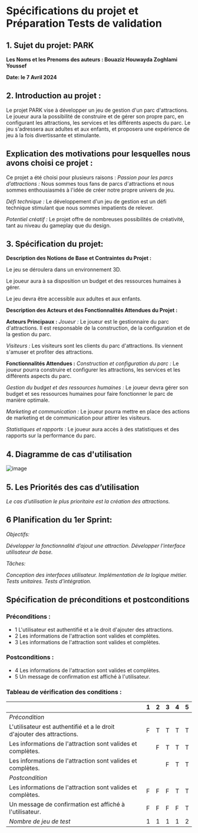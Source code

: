 # Spécifications du projet et Préparation Tests de validation
 
## 1. Sujet du projet: PARK
		   
**Les Noms et les Prenoms des auteurs :	Bouaziz Houwayda Zoghlami Youssef** 

**Date: le 7 Avril 2024**
		   
		   
## 2. Introduction au projet :
			
Le projet PARK vise à développer un jeu de gestion d'un parc d'attractions. Le joueur aura la possibilité de construire et de gérer son propre parc, en configurant les attractions, les services et les différents aspects du parc. Le jeu s'adressera aux adultes et aux enfants, et proposera une expérience de jeu à la fois divertissante et stimulante.
				
				
## Explication des motivations pour lesquelles nous avons choisi ce projet  :
			
Ce projet a été choisi pour plusieurs raisons :
*Passion pour les parcs d’attractions :* Nous sommes tous fans de parcs d'attractions et nous sommes enthousiasmés à l'idée de créer notre propre univers de jeu.

*Défi technique :* Le développement d'un jeu de gestion est un défi technique stimulant que nous sommes impatients de relever.

*Potentiel créatif :* Le projet offre de nombreuses possibilités de créativité, tant au niveau du gameplay que du design.


				
		
## 3. Spécification du projet:
		
**Description des Notions de Base et Contraintes du Projet :**
				
Le jeu se déroulera dans un environnement 3D.

Le joueur aura à sa disposition un budget et des ressources humaines à gérer.
				
Le jeu devra être accessible aux adultes et aux enfants.


			
			
**Description des Acteurs et des Fonctionnalités Attendues du Projet :**

**Acteurs Principaux :**
*Joueur :* Le joueur est le gestionnaire du parc d'attractions. Il est responsable de la construction, de la configuration et de la gestion du parc.
						
*Visiteurs :* Les visiteurs sont les clients du parc d'attractions. Ils viennent s'amuser et profiter des attractions.


**Fonctionnalités Attendues :**
*Construction et configuration du parc :* Le joueur pourra construire et configurer les attractions, les services et les différents aspects du parc.

*Gestion du budget et des ressources humaines :* Le joueur devra gérer son budget et ses ressources humaines pour faire fonctionner le parc de manière optimale.
					
*Marketing et communication :* Le joueur pourra mettre en place des actions de marketing et de communication pour attirer les visiteurs.
					
*Statistiques et rapports :* Le joueur aura accès à des statistiques et des rapports sur la performance du parc.


		
## 4. Diagramme de cas d'utilisation
![image](https://github.com/YoussefZogh/Park/assets/154493731/ed46b634-dc0e-40fa-8676-39b1b089c9cb)


		
## 5. Les Priorités des cas d’utilisation
*Le cas d’utilisation le plus prioritaire est la création des attractions.*
		
## 6 Planification du 1er Sprint:
*Objectifs:*

*Développer la fonctionnalité d’ajout une attraction.* 
*Développer l'interface utilisateur de base.*


*Tâches:*

*Conception des interfaces utilisateur.*
*Implémentation de la logique métier.*
*Tests unitaires.*
*Tests d'intégration.*



## Spécification de préconditions et postconditions
### Préconditions :
- 1 L'utilisateur est authentifié et a le droit d'ajouter des attractions.
- 2 Les informations de l'attraction sont valides et complètes.
- 3 Les informations de l'attraction sont valides et complètes.
### Postconditions :
- 4 Les informations de l'attraction sont valides et complètes.
- 5 Un message de confirmation est affiché à l'utilisateur.


### Tableau de vérification des conditions :

|                       | 1 | 2 | 3 | 4 | 5 | 
|-----------------------|---|---|---|---|---|
| *Précondition*      |   |   |   |   |   |   
| L'utilisateur est authentifié et a le droit d'ajouter des attractions. | F | T | T | T | T | 
| Les informations de l'attraction sont valides et complètes.|  | F | T | T | T | 
| Les informations de l'attraction sont valides et complètes. |   |   | F | T  | T| 
| *Postcondition*     |   |   |   |   |   |   
| Les informations de l'attraction sont valides et complètes.| F | F | F | T | T  | 
| Un message de confirmation est affiché à l'utilisateur.| F | F | F | F | T| 
| *Nombre de jeu de test* | 1 | 1 | 1 | 1 | 2 | 

